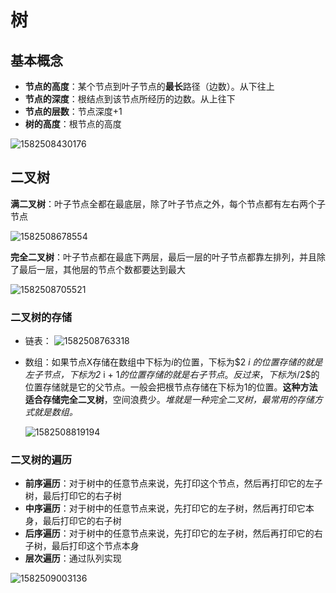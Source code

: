 # 树

## 基本概念

* **节点的高度**：某个节点到叶子节点的**最长**路径（边数）。从下往上
* **节点的深度**：根结点到该节点所经历的边数。从上往下
* **节点的层数**：节点深度+1
* **树的高度**：根节点的高度

![1582508430176](../../.gitbook/assets/1582508430176.png)

## 二叉树

**满二叉树**：叶子节点全都在最底层，除了叶子节点之外，每个节点都有左右两个子节点

![1582508678554](../../.gitbook/assets/1582508678554.png)

**完全二叉树**：叶子节点都在最底下两层，最后一层的叶子节点都靠左排列，并且除了最后一层，其他层的节点个数都要达到最大

![1582508705521](../../.gitbook/assets/1582508705521.png)

### 二叉树的存储

* 链表： ![1582508763318](../../.gitbook/assets/1582508763318.png)
* 数组：如果节点X存储在数组中下标为$i$的位置，下标为$2  _i $的位置存储的就是左子节点，下标为$2_  i + 1$的位置存储的就是右子节点。反过来，下标为$i/2$的位置存储就是它的父节点。一般会把根节点存储在下标为1的位置。**这种方法适合存储完全二叉树**，空间浪费少。_堆就是一种完全二叉树，最常用的存储方式就是数组。_

  ![1582508819194](../../.gitbook/assets/1582508819194.png)

### 二叉树的遍历

* **前序遍历**：对于树中的任意节点来说，先打印这个节点，然后再打印它的左子树，最后打印它的右子树
* **中序遍历**：对于树中的任意节点来说，先打印它的左子树，然后再打印它本身，最后打印它的右子树
* **后序遍历**：对于树中的任意节点来说，先打印它的左子树，然后再打印它的右子树，最后打印这个节点本身
* **层次遍历**：通过队列实现

![1582509003136](../../.gitbook/assets/1582509003136.png)

